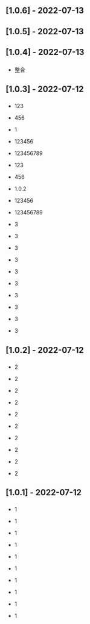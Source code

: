 

## [1.0.6] - 2022-07-13

## [1.0.5] - 2022-07-13
## [1.0.4] - 2022-07-13
### 
- 整合  

## [1.0.3] - 2022-07-12
### 
- 123  
- 456  
- 1  
- 123456  
- 123456789  

- 123  
- 456  
- 1.0.2  
- 123456  
- 123456789  

- 3  
- 3  
- 3  
- 3  
- 3  

- 3  
- 3  
- 3  
- 3  
- 3  

## [1.0.2] - 2022-07-12
### 
- 2  
- 2  
- 2  
- 2  
- 2  

- 2  
- 2  
- 2  
- 2  
- 2  

## [1.0.1] - 2022-07-12
### 
- 1  
- 1  
- 1  
- 1  
- 1  

- 1  
- 1  
- 1  
- 1  
- 1  

